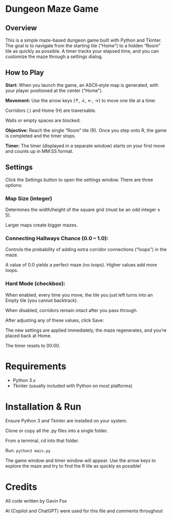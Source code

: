 # Dungeon Maze Game

## Overview

This is a simple maze-based dungeon game built with Python and Tkinter. The goal is to navigate from the starting tile (“Home”) to a hidden “Room” tile as quickly as possible. A timer tracks your elapsed time, and you can customize the maze through a settings dialog.

## How to Play

**Start:** When you launch the game, an ASCII‐style map is generated, with your player positioned at the center (“Home”).

**Movement:** Use the arrow keys (↑, ↓, ←, →) to move one tile at a time:

Corridors (.) and Home (H) are traversable.

Walls or empty spaces are blocked.

**Objective:** Reach the single “Room” tile (R). Once you step onto R, the game is completed and the timer stops.

**Timer:** The timer (displayed in a separate window) starts on your first move and counts up in MM:SS format.

## Settings

Click the Settings button to open the settings window. There are three options:

### Map Size (integer)

Determines the width/height of the square grid (must be an odd integer ≥ 5).

Larger maps create bigger mazes.

### Connecting Hallways Chance (0.0 – 1.0):

Controls the probability of adding extra corridor connections (“loops”) in the maze.

A value of 0.0 yields a perfect maze (no loops). Higher values add more loops.

### Hard Mode (checkbox):

When enabled, every time you move, the tile you just left turns into an Empty tile (you cannot backtrack).

When disabled, corridors remain intact after you pass through.

After adjusting any of these values, click Save:

The new settings are applied immediately, the maze regenerates, and you’re placed back at Home.

The timer resets to 00:00.

# Requirements

- Python 3.x
- Tkinter (usually included with Python on most platforms)

# Installation & Run

Ensure Python 3 and Tkinter are installed on your system.

Clone or copy all the .py files into a single folder.

From a terminal, cd into that folder.

Run:
`python3 main.py`


The game window and timer window will appear. Use the arrow keys to explore the maze and try to find the R tile as quickly as possible!

# Credits
All code written by Gavin Fox

AI (Copilot and ChatGPT) were used for this file and comments throughout

